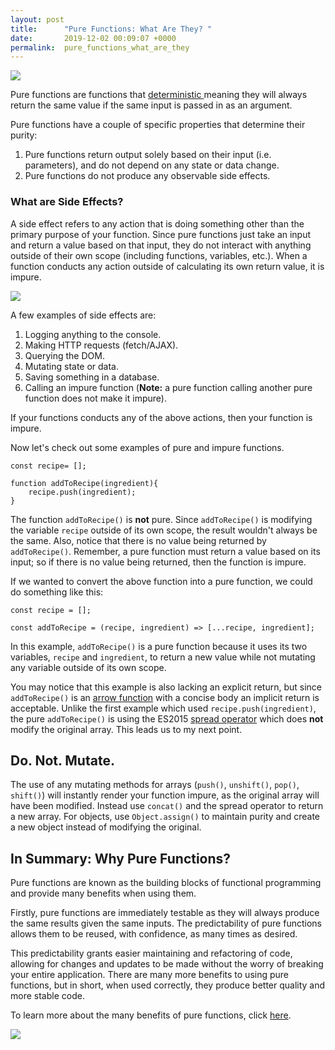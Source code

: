 ```yaml
---
layout: post
title:      "Pure Functions: What Are They? "
date:       2019-12-02 00:09:07 +0000
permalink:  pure_functions_what_are_they
---
```


![](https://i.imgur.com/2Q0U6LU.gif)

Pure functions are functions that [deterministic ](https://docs.microsoft.com/en-us/sql/relational-databases/user-defined-functions/deterministic-and-nondeterministic-functions?view=sql-server-ver15) meaning they will always return the same value if the same input is passed in as an argument. 

Pure functions have a couple of specific properties that determine their purity: 

1. Pure functions return output solely based on their input (i.e. parameters), and do not depend on any state or data change.   
2. Pure functions do not produce any observable side effects.

### What are Side Effects?

A side effect refers to any action that is doing something other than the primary purpose of your function. 
Since pure functions just take an input and return a value based on that input, they do not interact with anything outside of their own scope (including functions, variables, etc.). When a function conducts any action outside of calculating its own return value, it is impure.

![](https://media.giphy.com/media/xT5LMuZyzHqiQcVO5a/giphy.gif)

A few examples of side effects are:

1. Logging anything to the console.
2. Making HTTP requests (fetch/AJAX).
3. Querying the DOM.
4. Mutating state or data.
5. Saving something in a database. 
6. Calling an impure function (**Note:** a pure function calling another pure function does not make it impure).

If your functions conducts any of the above actions, then your function is impure.  

Now let's check out some examples of pure and impure functions. 

```
const recipe= [];

function addToRecipe(ingredient){
	recipe.push(ingredient);
}
```

The function `addToRecipe()` is **not** pure.  Since `addToRecipe()` is modifying the variable `recipe` outside of its own scope, the result wouldn't always be the same. Also, notice that there is no value being returned by `addToRecipe()`. Remember, a pure function must return a value based on its input; so if there is no value being returned, then the function is impure. 

If we wanted to convert the above function into a pure function, we could do something like this: 

```
const recipe = [];

const addToRecipe = (recipe, ingredient) => [...recipe, ingredient];
```


In this example, `addToRecipe()` is a pure function because it uses its two variables, `recipe` and `ingredient`, to return a new value while not mutating any variable outside of its own scope. 

You may notice that this example is also lacking an explicit return, but since `addToRecipe()` is an [arrow function](https://bsalemi.github.io/arrow_functions) with a concise body an implicit return is acceptable. Unlike the first example which used `recipe.push(ingredient)`, the pure `addToRecipe()` is using the ES2015 [spread operator](https://developer.mozilla.org/en-US/docs/Web/JavaScript/Reference/Operators/Spread_syntax) which does **not** modify the original array. This leads us to my next point.

## Do. Not. Mutate.

The use of any mutating methods for arrays (`push()`, `unshift()`, `pop()`, `shift()`) will instantly render your function impure, as the original array will have been modified. Instead use `concat()` and the spread operator to return a new array. For objects, use `Object.assign()` to maintain purity and create a new object instead of modifying the original. 

## In Summary: Why Pure Functions?

Pure functions are known as the building blocks of functional programming and provide many benefits when using them. 

Firstly, pure functions are immediately testable as they will always produce the same results given the same inputs. The predictability of pure functions allows them to be reused, with confidence, as many times as desired. 

This predictability grants easier maintaining and refactoring of code, allowing for changes and updates to be made without the worry of breaking your entire application.  There are many more benefits to using pure functions, but in short, when used correctly, they produce better quality and more stable code. 

To learn more about the many benefits of pure functions, click [here](https://en.wikipedia.org/wiki/Pure_function). 

![](https://media1.giphy.com/media/dsKnRuALlWsZG/giphy.gif?cid=790b7611eeef786c9d50f9bb821f6ce98bedc9fd6c6cacb9&rid=giphy.gif)

